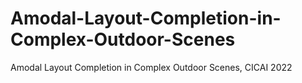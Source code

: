 # Amodal-Layout-Completion-in-Complex-Outdoor-Scenes
Amodal Layout Completion in Complex Outdoor Scenes, CICAI 2022
